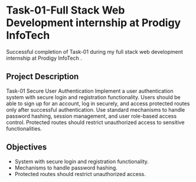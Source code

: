 # Task-01-Full Stack Web Development internship at Prodigy InfoTech 
Successful completion of Task-01 during my full stack web development internship at Prodigy InfoTech . 

## Project Description
Task-01 Secure User Authentication
Implement a user authentication system with secure login and registration functionality. Users should be able to sign up for an account, log in securely, and access protected routes only after successful authentication. Use standard mechanisms to handle password hashing, session management, and user role-based access control. Protected routes should restrict unauthorized access to sensitive functionalities.

## Objectives
* System with secure login and registration functionality.
* Mechanisms to handle password hashing.
* Protected routes should restrict unauthorized access.